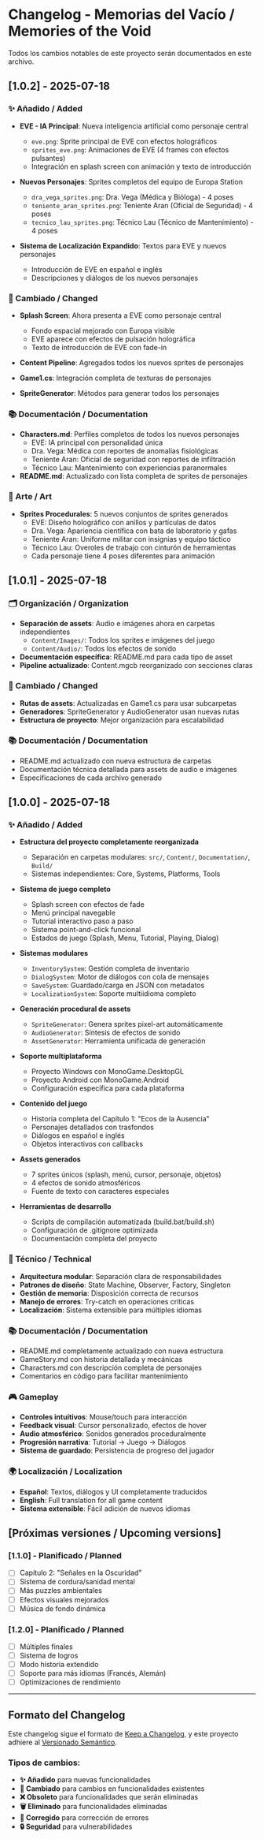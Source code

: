# Changelog - Memorias del Vacío / Memories of the Void

Todos los cambios notables de este proyecto serán documentados en este archivo.

## [1.0.2] - 2025-07-18

### ✨ Añadido / Added
- **EVE - IA Principal**: Nueva inteligencia artificial como personaje central
  - `eve.png`: Sprite principal de EVE con efectos holográficos
  - `sprites_eve.png`: Animaciones de EVE (4 frames con efectos pulsantes)
  - Integración en splash screen con animación y texto de introducción
  
- **Nuevos Personajes**: Sprites completos del equipo de Europa Station
  - `dra_vega_sprites.png`: Dra. Vega (Médica y Bióloga) - 4 poses
  - `teniente_aran_sprites.png`: Teniente Aran (Oficial de Seguridad) - 4 poses  
  - `tecnico_lau_sprites.png`: Técnico Lau (Técnico de Mantenimiento) - 4 poses
  
- **Sistema de Localización Expandido**: Textos para EVE y nuevos personajes
  - Introducción de EVE en español e inglés
  - Descripciones y diálogos de los nuevos personajes

### 🔄 Cambiado / Changed
- **Splash Screen**: Ahora presenta a EVE como personaje central
  - Fondo espacial mejorado con Europa visible
  - EVE aparece con efectos de pulsación holográfica
  - Texto de introducción de EVE con fade-in
  
- **Content Pipeline**: Agregados todos los nuevos sprites de personajes
- **Game1.cs**: Integración completa de texturas de personajes
- **SpriteGenerator**: Métodos para generar todos los personajes

### 📚 Documentación / Documentation
- **Characters.md**: Perfiles completos de todos los nuevos personajes
  - EVE: IA principal con personalidad única
  - Dra. Vega: Médica con reportes de anomalías fisiológicas
  - Teniente Aran: Oficial de seguridad con reportes de infiltración
  - Técnico Lau: Mantenimiento con experiencias paranormales
- **README.md**: Actualizado con lista completa de sprites de personajes

### 🎨 Arte / Art
- **Sprites Procedurales**: 5 nuevos conjuntos de sprites generados
  - EVE: Diseño holográfico con anillos y partículas de datos
  - Dra. Vega: Apariencia científica con bata de laboratorio y gafas
  - Teniente Aran: Uniforme militar con insignias y equipo táctico
  - Técnico Lau: Overoles de trabajo con cinturón de herramientas
  - Cada personaje tiene 4 poses diferentes para animación

## [1.0.1] - 2025-07-18

### 🗂️ Organización / Organization
- **Separación de assets**: Audio e imágenes ahora en carpetas independientes
  - `Content/Images/`: Todos los sprites e imágenes del juego
  - `Content/Audio/`: Todos los efectos de sonido
- **Documentación específica**: README.md para cada tipo de asset
- **Pipeline actualizado**: Content.mgcb reorganizado con secciones claras

### 🔄 Cambiado / Changed
- **Rutas de assets**: Actualizadas en Game1.cs para usar subcarpetas
- **Generadores**: SpriteGenerator y AudioGenerator usan nuevas rutas
- **Estructura de proyecto**: Mejor organización para escalabilidad

### 📚 Documentación / Documentation
- README.md actualizado con nueva estructura de carpetas
- Documentación técnica detallada para assets de audio e imágenes
- Especificaciones de cada archivo generado

## [1.0.0] - 2025-07-18

### ✨ Añadido / Added
- **Estructura del proyecto completamente reorganizada**
  - Separación en carpetas modulares: `src/`, `Content/`, `Documentation/`, `Build/`
  - Sistemas independientes: Core, Systems, Platforms, Tools
  
- **Sistema de juego completo**
  - Splash screen con efectos de fade
  - Menú principal navegable
  - Tutorial interactivo paso a paso
  - Sistema point-and-click funcional
  - Estados de juego (Splash, Menu, Tutorial, Playing, Dialog)

- **Sistemas modulares**
  - `InventorySystem`: Gestión completa de inventario
  - `DialogSystem`: Motor de diálogos con cola de mensajes
  - `SaveSystem`: Guardado/carga en JSON con metadatos
  - `LocalizationSystem`: Soporte multiidioma completo

- **Generación procedural de assets**
  - `SpriteGenerator`: Genera sprites pixel-art automáticamente
  - `AudioGenerator`: Síntesis de efectos de sonido
  - `AssetGenerator`: Herramienta unificada de generación

- **Soporte multiplataforma**
  - Proyecto Windows con MonoGame.DesktopGL
  - Proyecto Android con MonoGame.Android
  - Configuración específica para cada plataforma

- **Contenido del juego**
  - Historia completa del Capítulo 1: "Ecos de la Ausencia"
  - Personajes detallados con trasfondos
  - Diálogos en español e inglés
  - Objetos interactivos con callbacks

- **Assets generados**
  - 7 sprites únicos (splash, menú, cursor, personaje, objetos)
  - 4 efectos de sonido atmosféricos
  - Fuente de texto con caracteres especiales

- **Herramientas de desarrollo**
  - Scripts de compilación automatizada (build.bat/build.sh)
  - Configuración de .gitignore optimizada
  - Documentación completa del proyecto

### 🔧 Técnico / Technical
- **Arquitectura modular**: Separación clara de responsabilidades
- **Patrones de diseño**: State Machine, Observer, Factory, Singleton
- **Gestión de memoria**: Disposición correcta de recursos
- **Manejo de errores**: Try-catch en operaciones críticas
- **Localización**: Sistema extensible para múltiples idiomas

### 📚 Documentación / Documentation
- README.md completamente actualizado con nueva estructura
- GameStory.md con historia detallada y mecánicas
- Characters.md con descripción completa de personajes
- Comentarios en código para facilitar mantenimiento

### 🎮 Gameplay
- **Controles intuitivos**: Mouse/touch para interacción
- **Feedback visual**: Cursor personalizado, efectos de hover
- **Audio atmosférico**: Sonidos generados proceduralmente
- **Progresión narrativa**: Tutorial → Juego → Diálogos
- **Sistema de guardado**: Persistencia de progreso del jugador

### 🌍 Localización / Localization
- **Español**: Textos, diálogos y UI completamente traducidos
- **English**: Full translation for all game content
- **Sistema extensible**: Fácil adición de nuevos idiomas

## [Próximas versiones / Upcoming versions]

### [1.1.0] - Planificado / Planned
- [ ] Capítulo 2: "Señales en la Oscuridad"
- [ ] Sistema de cordura/sanidad mental
- [ ] Más puzzles ambientales
- [ ] Efectos visuales mejorados
- [ ] Música de fondo dinámica

### [1.2.0] - Planificado / Planned
- [ ] Múltiples finales
- [ ] Sistema de logros
- [ ] Modo historia extendido
- [ ] Soporte para más idiomas (Francés, Alemán)
- [ ] Optimizaciones de rendimiento

---

## Formato del Changelog

Este changelog sigue el formato de [Keep a Changelog](https://keepachangelog.com/es-ES/1.0.0/),
y este proyecto adhiere al [Versionado Semántico](https://semver.org/lang/es/).

### Tipos de cambios:
- **✨ Añadido** para nuevas funcionalidades
- **🔄 Cambiado** para cambios en funcionalidades existentes
- **❌ Obsoleto** para funcionalidades que serán eliminadas
- **🗑️ Eliminado** para funcionalidades eliminadas
- **🐛 Corregido** para corrección de errores
- **🔒 Seguridad** para vulnerabilidades